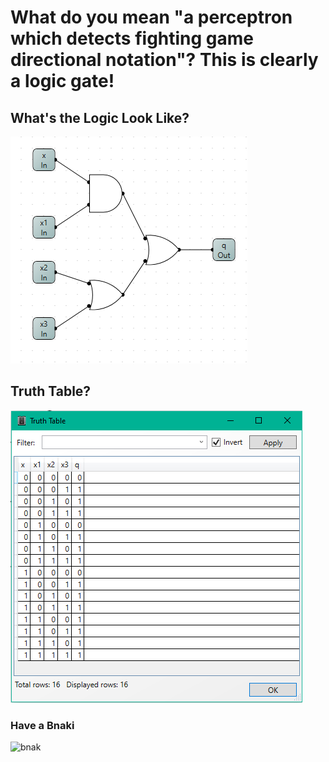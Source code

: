 # What do you mean "a perceptron which detects fighting game directional notation"? This is clearly a logic gate!

## What's the Logic Look Like?
![dozo](readmestuff/simplegate.png)

## Truth Table?
![truef](readmestuff/Screenshot%202023-03-08%20010057.png)

### Have a Bnaki
![bnak](readmestuff/sekibanki-touhou.gif)